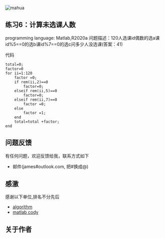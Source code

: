 ![mahua](mahua-logo.jpg)
## 练习6：计算未选课人数
programming language: Matlab,R2020a
问题描述：120人选课id偶数的选a课id%5==0的选b课id%7==0的选c问多少人没选课(答案：41)

代码
```
total=0;
factor=0
for ii=1:120
    factor =0;
    if rem(ii,2)==0
        factor=0;
    elseif rem(ii,5)==0
        factor=0;
    elseif rem(ii,7)==0
        factor =0;
    else
        factor =1;
    end
    total=total +factor;
end
```

## 问题反馈
有任何问题，欢迎反馈给我，联系方式如下

* 邮件(james#outlook.com, 把#换成@)

## 感激
感谢以下单位,排名不分先后

* [algorithm](https://www.1point3acres.com/bbs/thread-298965-1-1.html/)
* [matlab cody](https://ww2.mathworks.cn/matlabcentral/cody/)

## 关于作者

